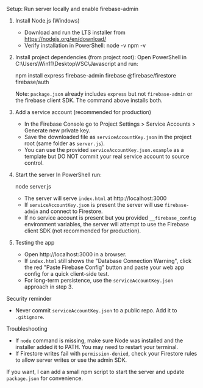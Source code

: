 Setup: Run server locally and enable firebase-admin

1) Install Node.js (Windows)
   - Download and run the LTS installer from https://nodejs.org/en/download/
   - Verify installation in PowerShell:
     node -v
     npm -v

2) Install project dependencies (from project root):
   Open PowerShell in C:\Users\Win11\Desktop\VSC\Javascript and run:

   npm install express firebase-admin firebase @firebase/firestore firebase/auth

   Note: `package.json` already includes `express` but not `firebase-admin` or the firebase client SDK. The command above installs both.

3) Add a service account (recommended for production)
   - In the Firebase Console go to Project Settings > Service Accounts > Generate new private key.
   - Save the downloaded file as `serviceAccountKey.json` in the project root (same folder as `server.js`).
   - You can use the provided `serviceAccountKey.json.example` as a template but DO NOT commit your real service account to source control.

4) Start the server
   In PowerShell run:

   node server.js

   - The server will serve `index.html` at http://localhost:3000
   - If `serviceAccountKey.json` is present the server will use `firebase-admin` and connect to Firestore.
   - If no service account is present but you provided `__firebase_config` environment variables, the server will attempt to use the Firebase client SDK (not recommended for production).

5) Testing the app
   - Open http://localhost:3000 in a browser.
   - If `index.html` still shows the "Database Connection Warning", click the red "Paste Firebase Config" button and paste your web app config for a quick client-side test.
   - For long-term persistence, use the `serviceAccountKey.json` approach in step 3.

Security reminder
- Never commit `serviceAccountKey.json` to a public repo. Add it to `.gitignore`.

Troubleshooting
- If `node` command is missing, make sure Node was installed and the installer added it to PATH. You may need to restart your terminal.
- If Firestore writes fail with `permission-denied`, check your Firestore rules to allow server writes or use the admin SDK.

If you want, I can add a small npm script to start the server and update `package.json` for convenience.
